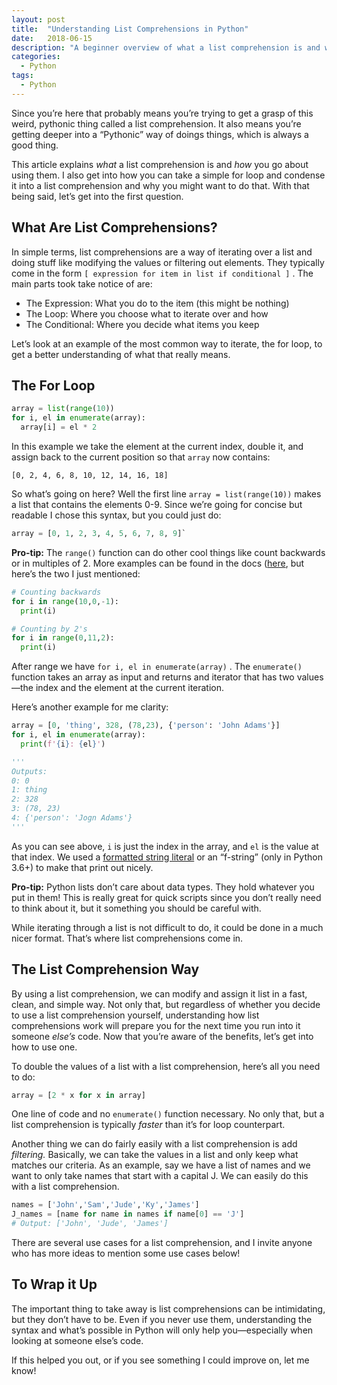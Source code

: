 ```yaml
---
layout: post
title:  "Understanding List Comprehensions in Python"
date:   2018-06-15
description: "A beginner overview of what a list comprehension is and why you should be using them."
categories:
  - Python
tags:
  - Python
---
```


Since you’re here that probably means you’re trying to get a grasp of this weird, pythonic thing called a list comprehension. It also means you’re getting deeper into a “Pythonic” way of doings things, which is always a good thing.

This article explains *what* a list comprehension is and *how* you go about using them. I also get into how you can take a simple for loop and condense it into a list comprehension and why you might want to do that. With that being said, let’s get into the first question.

## What Are List Comprehensions?

In simple terms, list comprehensions are a way of iterating over a list and doing stuff like modifying the values or filtering out elements. They typically come in the form `[ expression for item in list if conditional ]` . The main parts took take notice of are:

- The Expression: What you do to the item (this might be nothing)
- The Loop: Where you choose what to iterate over and how
- The Conditional: Where you decide what items you keep

Let’s look at an example of the most common way to iterate, the for loop, to get a better understanding of what that really means.

## The For Loop

```python
array = list(range(10))
for i, el in enumerate(array):
  array[i] = el * 2
```

In this example we take the element at the current index, double it, and assign back to the current position so that `array` now contains:

`[0, 2, 4, 6, 8, 10, 12, 14, 16, 18]`

So what’s going on here? Well the first line `array = list(range(10))` makes a list that contains the elements 0-9. Since we’re going for concise but readable I chose this syntax, but you could just do:

```python
array = [0, 1, 2, 3, 4, 5, 6, 7, 8, 9]`
```

**Pro-tip:** The `range()` function can do other cool things like count backwards or in multiples of 2.  More examples can be found in the docs ([here](https://docs.python.org/3/library/stdtypes.html#range), but here’s the two I just mentioned:

```python
# Counting backwards
for i in range(10,0,-1):
  print(i)

# Counting by 2's
for i in range(0,11,2):
  print(i)
```

After range we have  `for i, el in enumerate(array)` . The `enumerate()` function takes an array as input and returns and iterator that has two values—the index and the element at the current iteration.

Here’s another example for me clarity:

```python
array = [0, 'thing', 328, (78,23), {'person': 'John Adams'}]
for i, el in enumerate(array):
  print(f'{i}: {el}')

'''
Outputs:
0: 0
1: thing
2: 328
3: (78, 23)
4: {'person': 'Jogn Adams'}
'''
```

As you can see above, `i` is just the index in the array, and `el` is the value at that index. We used a [formatted string literal](https://docs.python.org/3.6/reference/lexical_analysis.html#f-strings)  or an “f-string” (only in Python 3.6+) to make that print out nicely.

**Pro-tip:** Python lists don’t care about data types. They hold whatever you put in them! This is really great for quick scripts since you don’t really need to think about it, but it something you should be careful with.

While iterating through a list is not difficult to do, it could be done in a much nicer format. That’s where list comprehensions come in.

## The List Comprehension Way

By using a list comprehension, we can modify and assign it list in a fast, clean, and simple way. Not only that, but regardless of whether you decide to use a list comprehension yourself, understanding how list comprehensions work will prepare you for the next time you run into it someone *else’s* code. Now that you’re aware of the benefits, let’s get into how to use one.

To double the values of a list with a list comprehension, here’s all you need to do:

```python
array = [2 * x for x in array]
```

One line of code and no `enumerate()` function necessary. No only that, but a list comprehension is typically *faster* than it’s for loop counterpart.

Another thing we can do fairly easily with a list comprehension is add *filtering.* Basically, we can take the values in a list and only keep what matches our criteria. As an example, say we have a list of names and we want to only take names that start with a capital J. We can easily do this with a list comprehension.

```python
names = ['John','Sam','Jude','Ky','James']
J_names = [name for name in names if name[0] == 'J']
# Output: ['John', 'Jude', 'James']
```

There are several use cases for a list comprehension, and I invite anyone who has more ideas to mention some use cases below!

## To Wrap it Up

The important thing to take away is list comprehensions can be intimidating, but they don’t have to be. Even if you never use them, understanding the syntax and what’s possible in Python will only help you—especially when looking at someone else’s code.

If this helped you out, or if you see something I could improve on, let me know! 

